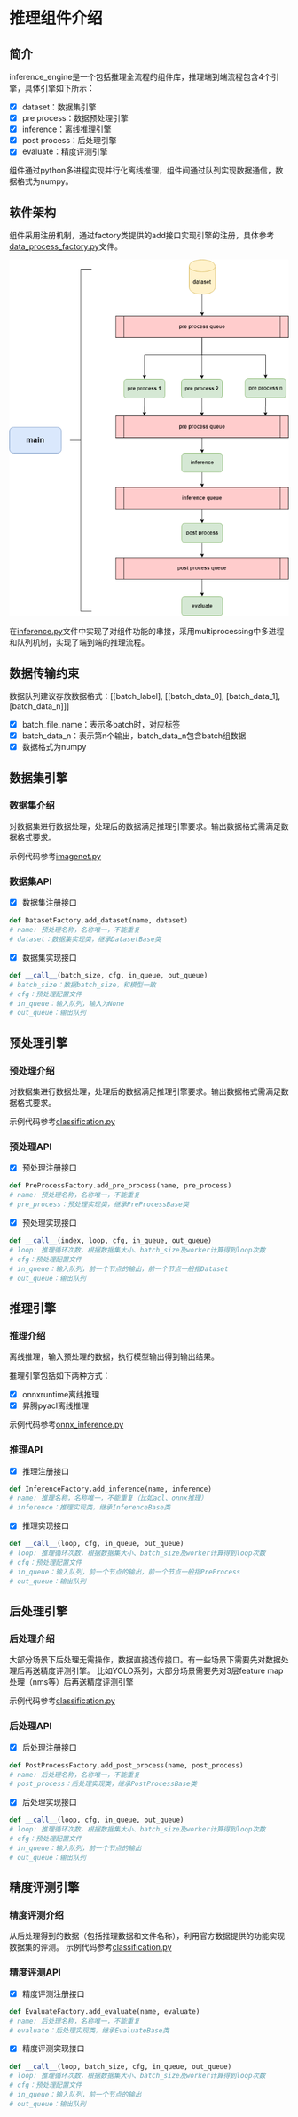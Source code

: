 # 推理组件介绍

## 简介

inference_engine是一个包括推理全流程的组件库，推理端到端流程包含4个引擎，具体引擎如下所示：

- [x] dataset：数据集引擎
- [x] pre process：数据预处理引擎
- [x] inference：离线推理引擎
- [x] post process：后处理引擎
- [x] evaluate：精度评测引擎

组件通过python多进程实现并行化离线推理，组件间通过队列实现数据通信，数据格式为numpy。

## 软件架构

组件采用注册机制，通过factory类提供的add接口实现引擎的注册，具体参考[data_process_factory.py](./data_process_factory.py)文件。

![软件架构](../../docs/img/inference.png)

在[inference.py](../tools/inference.py)文件中实现了对组件功能的串接，采用multiprocessing中多进程和队列机制，实现了端到端的推理流程。

## 数据传输约束

数据队列建议存放数据格式：[[batch_label], [[batch_data_0], [batch_data_1], [batch_data_n]]]

- [x] batch_file_name：表示多batch时，对应标签
- [x] batch_data_n：表示第n个输出，batch_data_n包含batch组数据
- [x] 数据格式为numpy

## 数据集引擎

### 数据集介绍

对数据集进行数据处理，处理后的数据满足推理引擎要求。输出数据格式需满足数据格式要求。

示例代码参考[imagenet.py](datasets/vision/imagenet.py)

### 数据集API

- [x] 数据集注册接口

```python
def DatasetFactory.add_dataset(name, dataset)
# name: 预处理名称，名称唯一，不能重复
# dataset：数据集实现类，继承DatasetBase类
```

- [x] 数据集实现接口

```python
def __call__(batch_size, cfg, in_queue, out_queue)
# batch_size：数据batch_size，和模型一致
# cfg：预处理配置文件
# in_queue：输入队列，输入为None
# out_queue：输出队列
```

## 预处理引擎

### 预处理介绍

对数据集进行数据处理，处理后的数据满足推理引擎要求。输出数据格式需满足数据格式要求。

示例代码参考[classification.py](pre_process/vision/classification.py)

### 预处理API

- [x] 预处理注册接口

```python
def PreProcessFactory.add_pre_process(name, pre_process)
# name: 预处理名称，名称唯一，不能重复
# pre_process：预处理实现类，继承PreProcessBase类
```

- [x] 预处理实现接口

```python
def __call__(index, loop, cfg, in_queue, out_queue)
# loop: 推理循环次数，根据数据集大小、batch_size及worker计算得到loop次数
# cfg：预处理配置文件
# in_queue：输入队列，前一个节点的输出，前一个节点一般指Dataset
# out_queue：输出队列
```

## 推理引擎

### 推理介绍

离线推理，输入预处理的数据，执行模型输出得到输出结果。

推理引擎包括如下两种方式：

- [x] onnxruntime离线推理
- [x] 昇腾pyacl离线推理

示例代码参考[onnx_inference.py](./inference/onnx_inference.py)

### 推理API

- [x] 推理注册接口

```python
def InferenceFactory.add_inference(name, inference)
# name: 推理名称，名称唯一，不能重复（比如acl、onnx推理）
# inference：推理实现类，继承InferenceBase类
```

- [x] 推理实现接口

```python
def __call__(loop, cfg, in_queue, out_queue)
# loop: 推理循环次数，根据数据集大小、batch_size及worker计算得到loop次数
# cfg：预处理配置文件
# in_queue：输入队列，前一个节点的输出，前一个节点一般指PreProcess
# out_queue：输出队列
```

## 后处理引擎

### 后处理介绍

大部分场景下后处理无需操作，数据直接透传接口。有一些场景下需要先对数据处理后再送精度评测引擎。
比如YOLO系列，大部分场景需要先对3层feature map处理（nms等）后再送精度评测引擎

示例代码参考[classification.py](./post_process/vision/classification.py)

### 后处理API

- [x] 后处理注册接口

```python
def PostProcessFactory.add_post_process(name, post_process)
# name: 后处理名称，名称唯一，不能重复
# post_process：后处理实现类，继承PostProcessBase类
```

- [x] 后处理实现接口

```python
def __call__(loop, cfg, in_queue, out_queue)
# loop: 推理循环次数，根据数据集大小、batch_size及worker计算得到loop次数
# cfg：预处理配置文件
# in_queue：输入队列，前一个节点的输出
# out_queue：输出队列
```

## 精度评测引擎

### 精度评测介绍

从后处理得到的数据（包括推理数据和文件名称），利用官方数据提供的功能实现数据集的评测。
示例代码参考[classification.py](./evaluate/vision/classification.py)

### 精度评测API

- [x] 精度评测注册接口

```python
def EvaluateFactory.add_evaluate(name, evaluate)
# name: 后处理名称，名称唯一，不能重复
# evaluate：后处理实现类，继承EvaluateBase类
```

- [x] 精度评测实现接口

```python
def __call__(loop, batch_size, cfg, in_queue, out_queue)
# loop: 推理循环次数，根据数据集大小、batch_size及worker计算得到loop次数
# cfg：预处理配置文件
# in_queue：输入队列，前一个节点的输出
# out_queue：输出队列
```
